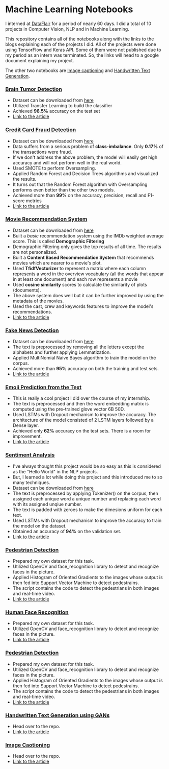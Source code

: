 # Machine Learning Notebooks
I interned at [DataFlair](https://data-flair.training/) for a period of nearly 60 days. I did a total of 10 projects in Computer Vision, NLP and in Machine Learning.

This repository contains all of the notebooks along with the links to the blogs explaining each of the projects I did. All of the projects were done using TensorFlow and Keras API. Some of them were not published due to my period as an intern was terminated. So, the links will head to a google document explaining my project.

The other two notebooks are [Image captioning](https://github.com/jahn-chan/Image-Caption-Generator) and [Handwritten Text Generation](https://github.com/jahn-chan/Handwritten-Characters-Generation-using-GANs/).

### [Brain Tumor Detection](https://github.com/jahn-chan/ML-Notebooks/blob/main/brain_tumor_detection.ipynb)
* Dataset can be downloaded from [here](https://www.kaggle.com/navoneel/brain-mri-images-for-brain-tumor-detection)
* Utilized Transfer Learning to build the classifier
* Achieved **96.5%** accuracy on the test set
* [Link to the article](https://data-flair.training/blogs/brain-tumor-classification-machine-learning/)

### [Credit Card Fraud Detection](https://github.com/jahn-chan/ML-Notebooks/blob/main/credit_card_fraud.ipynb)
* Dataset can be downloaded from [here](https://www.kaggle.com/mlg-ulb/creditcardfraud)
* Data suffers from a serious problem of **class-imbalance**. Only **0.17%** of the transactions were fraud.
* If we don't address the above problem, the model will easily get high accuracy and will not perform well in the real world.
* Used SMOTE to perform Oversampling.
* Applied Random Forest and Decision Trees algorithms and visualized the results.
* It turns out that the Random Forest algorithm with Oversampling performs even better than the other two models.
* Achieved more than **99%** on the accuracy, precision, recall and F1-score metrics
* [Link to the article](https://data-flair.training/blogs/credit-card-fraud-detection-python-machine-learning/)


### [Movie Recommendation System](https://github.com/jahn-chan/ML-Notebooks/blob/main/Movie%20Recommendation.ipynb)
* Dataset can be downloaded from [here](https://www.kaggle.com/tmdb/tmdb-movie-metadata)
* Built a *basic* recommendation system using the IMDb weighted average score. This is called **Demographic Filtering**
* Demographic Filtering only gives the top results of all time. The results are not personalized. 
* Built a **Content Based Recommendation System** that recommends movies which are nearer to a movie's plot.
* Used **TfidfVectorizer** to represent a matrix where each column represents a word in the overview vocabulary (all the words that appear in at least one document) and each row represents a movie
* Used **cosine similarity** scores to calculate the similarity of plots (documents).
* The above system does well but it can be further improved by using the metadata of the movies.
* Used the cast, crew and keywords features to improve the model's recommendations.
* [Link to the article](https://techvidvan.com/tutorials/movie-recommendation-system-python-machine-learning/)


### [Fake News Detection](https://github.com/jahn-chan/ML-Notebooks/blob/main/Fake%20News%20Detection.ipynb)
* Dataset can be downloaded from [here](https://www.kaggle.com/clmentbisaillon/fake-and-real-news-dataset)
* The text is preprocessed by removing all the letters except the alphabets and further applying Lemmatization.
* Applied MultiNomial Naive Bayes algorithm to train the model on the corpus.
* Achieved more than **95%** accuracy on both the training and test sets.
* [Link to the article](https://projectgurukul.org/fake-news-detection-project-python-machine-learning/)

### [Emoji Prediction from the Text](https://github.com/jahn-chan/ML-Notebooks/blob/main/Emoji%20Prediction.py)
* This is really a cool project I did over the course of my internship.
* The text is preprocessed and then the word embedding matrix is computed using the pre-trained glove vector 6B 50D.
* Used LSTMs with Dropout mechanism to improve the accuracy. The architecture of the model consisted of 2 LSTM layers followed by a Dense layer.
* Achieved only **62%** accuracy on the test sets. There is a room for improvement.
* [Link to the article](https://data-flair.training/blogs/emoji-prediction-deep-learning/)

### [Sentiment Analysis](https://github.com/Jahnavi-Majji/jahn-chan/blob/main/Sentiment%20Analysis.py)
* I've always thought this project would be so easy as this is considered as the "Hello World" in the NLP projects.
* But, I learned a lot while doing this project and this introduced me to so many techniques.
* Dataset can be downloaded from [here](https://www.kaggle.com/clmentbisaillon/fake-and-real-news-dataset)
* The text is preprocessed by applying Tokenizer() on the corpus, then assigned each unique word a unique number and replacing each word with its assigned unqiue number. 
* The text is padded with zeroes to make the dimesions uniform for each text.
* Used LSTMs with Dropout mechanism to improve the accuracy to train the model on the dataset.
* Obtained an accuracy of **94%** on the validation set.
* [Link to the article](https://techvidvan.com/tutorials/python-sentiment-analysis/)

### [Pedestrian Detection](https://github.com/jahn-chan/ML-Notebooks/blob/main/Pedestrain%20Detection.py)
* Prepared my own dataset for this task. 
* Utilized OpenCV and face_recognition library to detect and recognize faces in the picture.
* Applied Histogram of Oriented Gradients to the images whose output is then fed into Support Vector Machine to detect pedestrains.
* The script contains the code to detect the pedestrians in both images and real-time video.
* [Link to the article]()

### [Human Face Recognition](https://github.com/jahn-chan/ML-Notebooks/blob/main/Human%20Face%20Recognition.py)
* Prepared my own dataset for this task. 
* Utilized OpenCV and face_recognition library to detect and recognize faces in the picture.
* [Link to the article](https://data-flair.training/blogs/python-face-recognition)

### [Pedestrian Detection](https://github.com/jahn-chan/ML-Notebooks/blob/main/Pedestrain%20Detection.py)
* Prepared my own dataset for this task. 
* Utilized OpenCV and face_recognition library to detect and recognize faces in the picture.
* Applied Histogram of Oriented Gradients to the images whose output is then fed into Support Vector Machine to detect pedestrains.
* The script contains the code to detect the pedestrians in both images and real-time video.
* [Link to the article]()

### [Handwritten Text Generation using GANs](https://github.com/jahn-chan/Handwritten-Characters-Generation-using-GANs)
* Head over to the repo.
* [Link to the article](https://docs.google.com/document/d/1y2fB_XKXmNJbc2aTOipTgmPPrkA2bcEsrq7_kzg0NfI/edit?usp=sharing)

### [Image Caotioning](https://github.com/jahn-chan/Image-Caption-Generator)
* Head over to the repo.
* [Link to the article](https://docs.google.com/document/d/1R6sD3xU9-g9DijnASsIOhd-XcYd-g7QbWDBicO9_qgQ/edit?usp=sharing)
